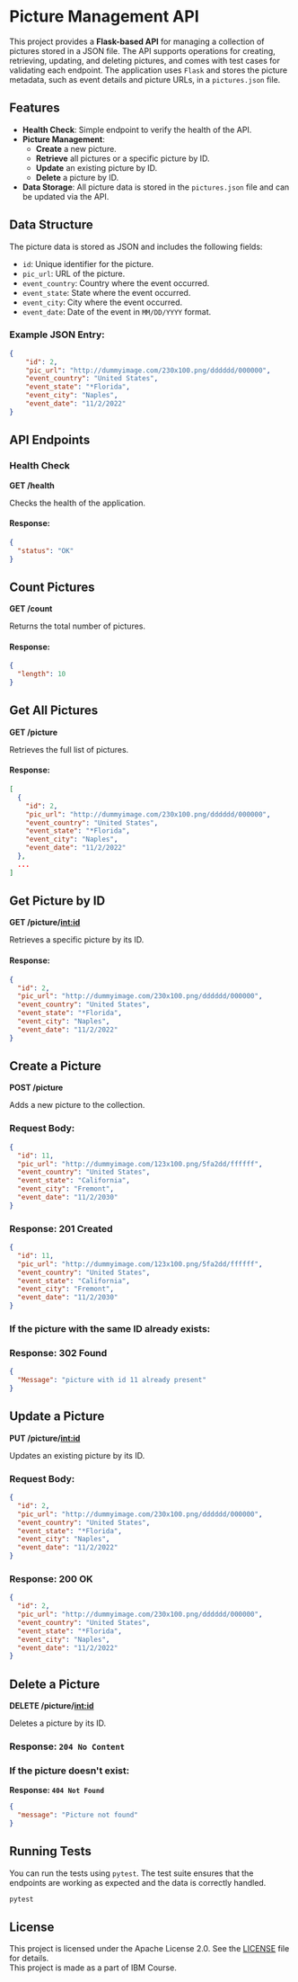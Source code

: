 # Picture Management API

This project provides a **Flask-based API** for managing a collection of pictures stored in a JSON file. The API supports operations for creating, retrieving, updating, and deleting pictures, and comes with test cases for validating each endpoint. The application uses `Flask` and stores the picture metadata, such as event details and picture URLs, in a `pictures.json` file.

## Features

- **Health Check**: Simple endpoint to verify the health of the API.
- **Picture Management**:
  - **Create** a new picture.
  - **Retrieve** all pictures or a specific picture by ID.
  - **Update** an existing picture by ID.
  - **Delete** a picture by ID.
- **Data Storage**: All picture data is stored in the `pictures.json` file and can be updated via the API.
  
## Data Structure

The picture data is stored as JSON and includes the following fields:

- `id`: Unique identifier for the picture.
- `pic_url`: URL of the picture.
- `event_country`: Country where the event occurred.
- `event_state`: State where the event occurred.
- `event_city`: City where the event occurred.
- `event_date`: Date of the event in `MM/DD/YYYY` format.

### Example JSON Entry:

```json
{
    "id": 2,
    "pic_url": "http://dummyimage.com/230x100.png/dddddd/000000",
    "event_country": "United States",
    "event_state": "*Florida",
    "event_city": "Naples",
    "event_date": "11/2/2022"
}
```

## API Endpoints

### Health Check

**GET /health**

Checks the health of the application.

#### Response:
```json
{
  "status": "OK"
}
```

## Count Pictures

**GET /count**

Returns the total number of pictures.

#### Response:
```json
{
  "length": 10
}
```
## Get All Pictures

**GET /picture**

Retrieves the full list of pictures.

#### Response:
```json
[
  {
    "id": 2,
    "pic_url": "http://dummyimage.com/230x100.png/dddddd/000000",
    "event_country": "United States",
    "event_state": "*Florida",
    "event_city": "Naples",
    "event_date": "11/2/2022"
  },
  ...
]
```

## Get Picture by ID

**GET /picture/<int:id>**

Retrieves a specific picture by its ID.

#### Response:
```json
{
  "id": 2,
  "pic_url": "http://dummyimage.com/230x100.png/dddddd/000000",
  "event_country": "United States",
  "event_state": "*Florida",
  "event_city": "Naples",
  "event_date": "11/2/2022"
}
```


## Create a Picture

**POST /picture**

Adds a new picture to the collection.

### Request Body:
```json
{
  "id": 11,
  "pic_url": "http://dummyimage.com/123x100.png/5fa2dd/ffffff",
  "event_country": "United States",
  "event_state": "California",
  "event_city": "Fremont",
  "event_date": "11/2/2030"
}
```

### Response: 201 Created
```json
{
  "id": 11,
  "pic_url": "http://dummyimage.com/123x100.png/5fa2dd/ffffff",
  "event_country": "United States",
  "event_state": "California",
  "event_city": "Fremont",
  "event_date": "11/2/2030"
}
```
### If the picture with the same ID already exists:
### Response: 302 Found

```json
{
  "Message": "picture with id 11 already present"
}
```



## Update a Picture

**PUT /picture/<int:id>**

Updates an existing picture by its ID.

### Request Body:
```json
{
  "id": 2,
  "pic_url": "http://dummyimage.com/230x100.png/dddddd/000000",
  "event_country": "United States",
  "event_state": "*Florida",
  "event_city": "Naples",
  "event_date": "11/2/2022"
}
```

### Response: 200 OK
```json
{
  "id": 2,
  "pic_url": "http://dummyimage.com/230x100.png/dddddd/000000",
  "event_country": "United States",
  "event_state": "*Florida",
  "event_city": "Naples",
  "event_date": "11/2/2022"
}
```

## Delete a Picture

**DELETE /picture/<int:id>**

Deletes a picture by its ID.

### Response: `204 No Content`

### If the picture doesn't exist:

**Response: `404 Not Found`**
```json
{
  "message": "Picture not found"
}
```

## Running Tests

You can run the tests using `pytest`. The test suite ensures that the endpoints are working as expected and the data is correctly handled.

```bash
pytest
```


## License
This project is licensed under the Apache License 2.0. See the [LICENSE](LICENSE) file for details. <br>
This project is made as a part of IBM Course.
